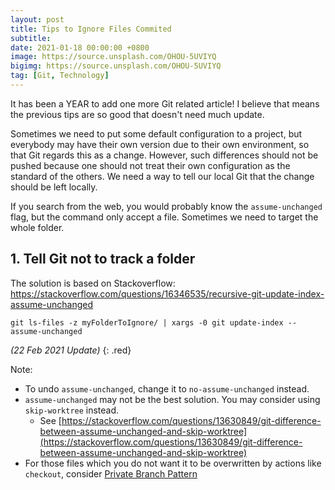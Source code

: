 ```yaml
---
layout: post
title: Tips to Ignore Files Commited
subtitle:
date: 2021-01-18 00:00:00 +0800
image: https://source.unsplash.com/OHOU-5UVIYQ
bigimg: https://source.unsplash.com/OHOU-5UVIYQ
tag: [Git, Technology]
---
```


It has been a YEAR to add one more Git related article! I believe that means the previous tips are so good that doesn't need much update.

Sometimes we need to put some default configuration to a project, but everybody may have their own version due to their own environment, so that Git regards this as a change. However, such differences should not be pushed because one should not treat their own configuration as the standard of the others. We need a way to tell our local Git that the change should be left locally.

If you search from the web, you would probably know the `assume-unchanged` flag, but the command only accept a file. Sometimes we need to target the whole folder.

## 1. Tell Git not to track a folder

The solution is based on Stackoverflow: https://stackoverflow.com/questions/16346535/recursive-git-update-index-assume-unchanged

```shell
git ls-files -z myFolderToIgnore/ | xargs -0 git update-index --assume-unchanged
```

_(22 Feb 2021 Update)_
{: .red}

Note:

- To undo `assume-unchanged`, change it to `no-assume-unchanged` instead.
- `assume-unchanged` may not be the best solution. You may consider using `skip-worktree` instead.
  - See [https://stackoverflow.com/questions/13630849/git-difference-between-assume-unchanged-and-skip-worktree](https://stackoverflow.com/questions/13630849/git-difference-between-assume-unchanged-and-skip-worktree)
- For those files which you do not want it to be overwritten by actions like `checkout`, consider [Private Branch Pattern](https://avin-shum.github.io/2021-02-08-private-branch-pattern)
